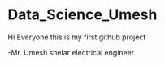 # Data_Science_Umesh

Hi Everyone this is my first github project 

-Mr. Umesh shelar
electrical engineer
